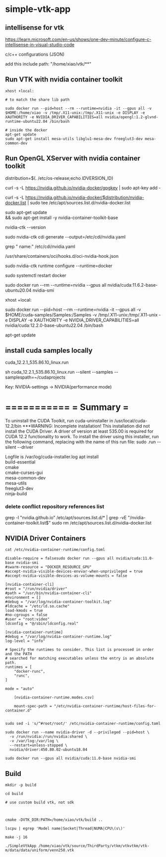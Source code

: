 # simple-vtk-app

## intellisense for vtk
https://learn.microsoft.com/en-us/shows/one-dev-minute/configure-c-intellisense-in-visual-studio-code

c/c++ configurations (JSON)

add this include path:
    "/home/xiao/vtk/**"


## Run VTK with nvidia container toolkit

```shell
xhost +local:

# to match the share lib path

sudo docker run --pid=host --rm --runtime=nvidia -it --gpus all -v $HOME:/home/xiao -v /tmp/.X11-unix:/tmp/.X11-unix -e DISPLAY -e XAUTHORITY -e NVIDIA_DRIVER_CAPABILITIES=all nvidia/opengl:1.2-glvnd-runtime-ubuntu22.04 /bin/bash

# inside the docker 
apt-get update
sudo apt-get install mesa-utils libglu1-mesa-dev freeglut3-dev mesa-common-dev

```

## Run OpenGL XServer with nvidia container toolkit
distribution=$(. /etc/os-release;echo $ID$VERSION_ID)

curl -s -L https://nvidia.github.io/nvidia-docker/gpgkey | sudo apt-key add -

curl -s -L https://nvidia.github.io/nvidia-docker/$distribution/nvidia-docker.list | sudo tee /etc/apt/sources.list.d/nvidia-docker.list


sudo apt-get update \
    && sudo apt-get install -y nvidia-container-toolkit-base

nvidia-ctk --version

sudo nvidia-ctk cdi generate --output=/etc/cdi/nvidia.yaml

grep "  name:" /etc/cdi/nvidia.yaml 

  <!-- name: "0"
  name: all
 -->


/usr/share/containers/oci/hooks.d/oci-nvidia-hook.json

sudo nvidia-ctk runtime configure --runtime=docker

sudo systemctl restart docker

sudo docker run --rm --runtime=nvidia --gpus all nvidia/cuda:11.6.2-base-ubuntu20.04 nvidia-smi

xhost +local:

sudo docker run --pid=host --rm --runtime=nvidia -it --gpus all -v $HOME/cuda-samples/Samples:/Samples -v /tmp/.X11-unix:/tmp/.X11-unix -e DISPLAY -e XAUTHORITY -e NVIDIA_DRIVER_CAPABILITIES=all nvidia/cuda:12.2.0-base-ubuntu22.04 /bin/bash

apt-get update
## install cuda samples locally

cuda_12.2.1_535.86.10_linux.run

sh cuda_12.2.1_535.86.10_linux.run --silent --samples --samplespath=~/cudaprojects

Key: NVIDIA-settings -> NVIDIA(performance mode)

===========
= Summary =
===========


To uninstall the CUDA Toolkit, run cuda-uninstaller in /usr/local/cuda-12.2/bin
***WARNING: Incomplete installation! This installation did not install the CUDA Driver. A driver of version at least 535.00 is required for CUDA 12.2 functionality to work.
To install the driver using this installer, run the following command, replacing <CudaInstaller> with the name of this run file:
    sudo <CudaInstaller>.run --silent --driver

Logfile is /var/log/cuda-installer.log
apt install \
build-essential \
cmake \
cmake-curses-gui \
mesa-common-dev \
mesa-utils \
freeglut3-dev \
ninja-build


### delete conflict repository references  list
grep -l "nvidia.github.io" /etc/apt/sources.list.d/* | grep -vE "/nvidia-container-toolkit.list\$"
sudo rm /etc/apt/sources.list.d/nvidia-docker.list


## NVIDIA Driver Containers

```shell
cat /etc/nvidia-container-runtime/config.toml

disable-require = falsesudo docker run --gpus all nvidia/cuda:11.0-base nvidia-smi
#swarm-resource = "DOCKER_RESOURCE_GPU"
#accept-nvidia-visible-devices-envvar-when-unprivileged = true
#accept-nvidia-visible-devices-as-volume-mounts = false

[nvidia-container-cli]
#root = "/run/nvidia/driver"
#path = "/usr/bin/nvidia-container-cli"
environment = []
#debug = "/var/log/nvidia-container-toolkit.log"
#ldcache = "/etc/ld.so.cache"
load-kmods = true
#no-cgroups = false
#user = "root:video"
ldconfig = "@/sbin/ldconfig.real"

[nvidia-container-runtime]
#debug = "/var/log/nvidia-container-runtime.log"
log-level = "info"

# Specify the runtimes to consider. This list is processed in order and the PATH
# searched for matching executables unless the entry is an absolute path.
runtimes = [
    "docker-runc",
    "runc",
]

mode = "auto"

    [nvidia-container-runtime.modes.csv]

    mount-spec-path = "/etc/nvidia-container-runtime/host-files-for-container.d"


sudo sed -i 's/^#root/root/' /etc/nvidia-container-runtime/config.toml

sudo docker run --name nvidia-driver -d --privileged --pid=host \
  -v /run/nvidia:/run/nvidia:shared \
  -v /var/log:/var/log \
  --restart=unless-stopped \
  nvidia/driver:450.80.02-ubuntu18.04

sudo docker run --gpus all nvidia/cuda:11.0-base nvidia-smi

```

## Build

```shell
mkdir -p build

cd build

# use custom build vtk, not sdk



cmake -DVTK_DIR:PATH=/home/xiao/vtk/build ..

lscpu | egrep 'Model name|Socket|Thread|NUMA|CPU\(s\)'

make -j 16

./SimpleVtkApp /home/xiao/vtk/source/ThirdParty/vtkm/vtkvtkm/vtk-m/data/data/uniform/venn250.vtk
```